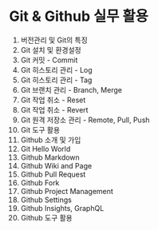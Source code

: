 # Git & Github 실무 활용
1. 버전관리 및 Git의 특징
2. Git 설치 및 환경설정
3. Git 커밋 - Commit
4. Git 히스토리 관리 - Log
5. Git 히스토리 관리 - Tag
6. Git 브랜치 관리 - Branch, Merge
7. Git 작업 취소 - Reset
8. Git 작업 취소 - Revert
9. Git 원격 저장소 관리 - Remote, Pull, Push
10. Git 도구 활용
11. Github 소개 및 가입
12. Git Hello World
13. Github Markdown
14. Github Wiki and Page
15. Github Pull Request
16. Github Fork
17. Github Project Management
18. Github Settings
19. Github Insights, GraphQL
20. Github 도구 활용